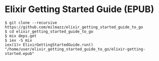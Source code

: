# Elixir Getting Started Guide (EPUB)

```console
$ git clone --recursive https://github.com/milmazz/elixir_getting_started_guide_to_go
$ cd elixir_getting_started_guide_to_go
$ mix deps.get
$ iex -S mix
iex(1)> ElixirGettingStartedGuide.run()
"/home/user/elixir_getting_started_guide_to_go/elixir-getting-started.epub"
```
